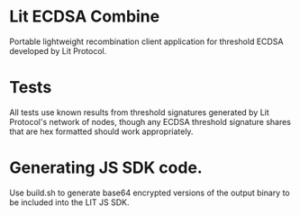 # Lit ECDSA Combine

Portable lightweight recombination client application for threshold ECDSA developed by Lit Protocol.

# Tests

All tests use known results from threshold signatures generated by Lit Protocol's network of nodes, though any ECDSA threshold signature shares that are hex formatted should work appropriately.

# Generating JS SDK code.

Use build.sh to generate base64 encrypted versions of the output binary to be included into the LIT JS SDK.
